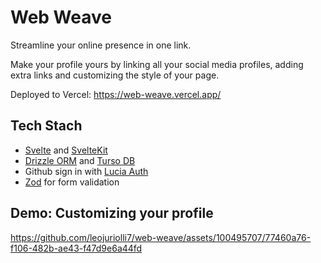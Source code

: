 # Web Weave

Streamline your online presence in one link.

Make your profile yours by linking all your social media profiles, adding extra links and customizing the style of your page.

Deployed to Vercel: https://web-weave.vercel.app/

## Tech Stach

- [Svelte](https://svelte.dev/) and [SvelteKit](https://kit.svelte.dev/)
- [Drizzle ORM](https://orm.drizzle.team/) and [Turso DB](https://turso.tech/)
- Github sign in with [Lucia Auth](https://lucia-auth.com/)
- [Zod](https://zod.dev/) for form validation

## Demo: Customizing your profile

https://github.com/leojuriolli7/web-weave/assets/100495707/77460a76-f106-482b-ae43-f47d9e6a44fd

